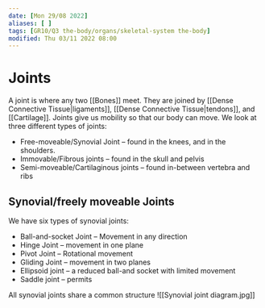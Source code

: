 ```yaml
---
date: [Mon 29/08 2022]
aliases: [ ]
tags: [GR10/Q3 the-body/organs/skeletal-system the-body]
modified: Thu 03/11 2022 08:00
---
```

# Joints
A joint is where any two [[Bones]] meet. They are joined by [[Dense Connective Tissue|ligaments]], [[Dense Connective Tissue|tendons]], and [[Cartilage]]. Joints give us mobility so that our body can move. We look at three different types of joints:
- Free-moveable/Synovial Joint – found in the knees, and in the shoulders. 
- Immovable/Fibrous joints – found in the skull and pelvis
- Semi-moveable/Cartilaginous joints – found in-between vertebra and ribs

## Synovial/freely moveable Joints
We have six types of synovial joints:
- Ball-and-socket Joint – Movement in any direction
- Hinge Joint – movement in one plane
- Pivot Joint – Rotational movement
- Gliding Joint – movement in two planes
- Ellipsoid joint – a reduced ball-and socket with limited movement
- Saddle joint – permits 

All synovial joints share a common structure
![[Synovial joint diagram.jpg]]
